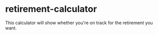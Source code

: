 # retirement-calculator
This calculator will show whether you're on track for the retirement you want.
